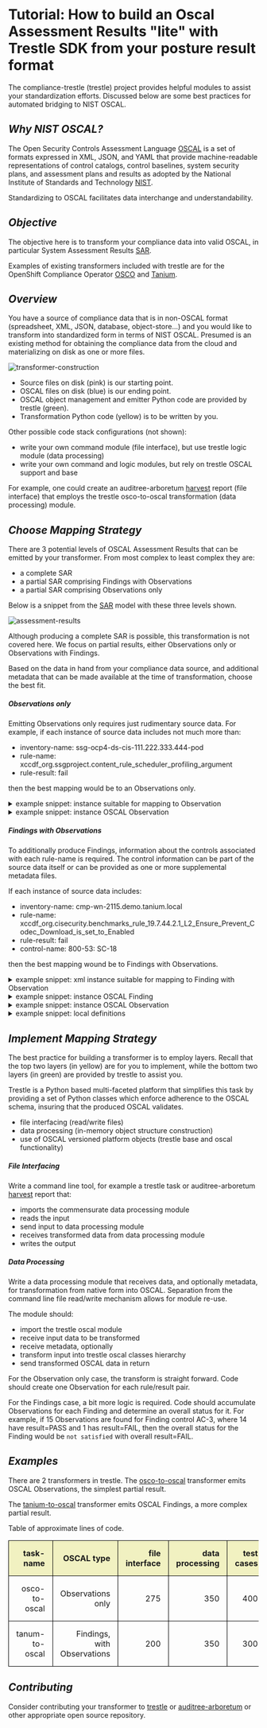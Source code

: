 # Tutorial: How to build an Oscal Assessment Results "lite" with Trestle SDK from your posture result format

The compliance-trestle (trestle) project provides helpful modules to assist your standardization efforts.
Discussed below are some best practices for automated bridging to NIST OSCAL.

## *Why NIST OSCAL?*

The Open Security Controls Assessment Language [OSCAL](https://pages.nist.gov/OSCAL)
is a set of formats expressed in XML, JSON, and YAML that provide machine-readable representations of control catalogs, control baselines, system security plans, and assessment plans and results as adopted by the
National Institute of Standards and Technology [NIST](https://pages.nist.gov/).

Standardizing to OSCAL facilitates data interchange and understandability.

## *Objective*

The objective here is to transform your compliance data into valid OSCAL, in particular System Assessment Results
[SAR](https://pages.nist.gov/OSCAL/documentation/schema/assessment-results-layer/).

Examples of existing transformers  included with trestle are for the
OpenShift Compliance Operator [OSCO](https://github.com/IBM/compliance-trestle/blob/develop/trestle/tasks/osco_to_oscal.py) and
[Tanium](https://github.com/IBM/compliance-trestle/blob/develop/trestle/tasks/tanium_to_oscal.py).

## *Overview*

You have a source of compliance data that is in non-OSCAL format (spreadsheet, XML, JSON, database, object-store...)
and you would like to transform into standardized form in terms of NIST OSCAL.
Presumed is an existing method for obtaining the compliance data from the cloud and materializing on disk as one or more files.

![transformer-construction](transformer-construction.jpg)

- Source files on disk (pink) is our starting point.
- OSCAL files on disk (blue) is our ending point.
- OSCAL object management and emitter Python code are provided by trestle (green).
- Transformation Python code (yellow) is to be written by you.

Other possible code stack configurations (not shown):

- write your own command module (file interface), but use trestle logic module (data processing)
- write your own command and logic modules, but rely on trestle OSCAL support and base

For example, one could create an
auditree-arboretum [harvest](https://github.com/ComplianceAsCode/auditree-harvest#report-development)
report (file interface) that employs the trestle
osco-to-oscal transformation (data processing) module.

## *Choose Mapping Strategy*

There are 3 potential levels of OSCAL Assessment Results that can be emitted by your transformer.
From most complex to least complex they are:

- a complete SAR
- a partial SAR comprising Findings with Observations
- a partial SAR comprising Observations only

Below is a snippet from the [SAR](https://pages.nist.gov/OSCAL/documentation/schema/assessment-results-layer/) model
with these three levels shown.

![assessment-results](assessment-results.jpg)

Although producing a complete SAR is possible, this transformation is not covered here.
We focus on partial results, either Observations only or Observations with Findings.

Based on the data in hand from your compliance data source, and additional metadata that can be made available
at the time of transformation, choose the best fit.

##### Observations only

Emitting Observations only requires just rudimentary source data.
For example, if each instance of source data includes not much more than:

- inventory-name: ssg-ocp4-ds-cis-111.222.333.444-pod
- rule-name: xccdf_org.ssgproject.content_rule_scheduler_profiling_argument
- rule-result: fail

then the best mapping would be to an Observations only.

<details>
<summary>example snippet: instance suitable for mapping to Observation</summary>

```yaml
data: <rule-result idref="xccdf_org.ssgproject.content_rule_scheduler_profiling_argument"
  time="2020-08-03T02:26:26+00:00" severity="low" weight="1.000000"> <result>fail</result>
  </rule-result>
metadata:
  name: ssg-ocp4-ds-cis-111.222.333.444-pod
```

</details>

<details>
<summary>example snippet: instance OSCAL Observation</summary>

```json
{
  "uuid": "56666738-0f9a-4e38-9aac-c0fad00a5821",
  "title": "xccdf_org.ssgproject.content_rule_scheduler_profiling_argument",
  "description": "xccdf_org.ssgproject.content_rule_scheduler_profiling_argument",
  "methods": [
    "TEST-AUTOMATED"
  ],
  "subjects": [
    {
      "uuid-ref": "56666738-0f9a-4e38-9aac-c0fad00a5821",
      "type": "component",
      "title": "Red Hat OpenShift Kubernetes"
    },
    {
      "uuid-ref": "46aADFAC-A1fd-4Cf0-a6aA-d1AfAb3e0d3e",
      "type": "inventory-item",
      "title": "Pod",
      "props": [
        {
          "name": "target",
          "value": "kube-br7qsa3d0vceu2so1a90-roksopensca-default-0000026b.iks.mycorp"
        },
        {
          "name": "cluster-name",
          "value": "ROKS-OpenSCAP-1"
        },
        {
          "name": "cluster-type",
          "value": "openshift"
        },
        {
          "name": "cluster-region",
          "value": "us-south"
        }
      ]
    }
  ],
  "relevant-evidence": [
    {
      "href": "https://github.mycorp.com/degenaro/evidence-locker",
      "description": "Evidence location.",
      "props": [
        {
          "name": "rule",
          "ns": "dns://xccdf",
          "class": "id",
          "value": "xccdf_org.ssgproject.content_rule_scheduler_profiling_argument"
        },
        {
          "name": "time",
          "ns": "dns://xccdf",
          "class": "timestamp",
          "value": "2020-08-03T02:26:26+00:00"
        },
        {
          "name": "result",
          "ns": "dns://xccdf",
          "class": "result",
          "value": "fail"
        },
        {
          "name": "target",
          "ns": "dns://xccdf",
          "class": "target",
          "value": "kube-br7qsa3d0vceu2so1a90-roksopensca-default-0000026b.iks.mycorp"
        }
      ]
    }
  ]
}
```

</details>

##### Findings with Observations

To additionally produce Findings, information about the controls associated with each rule-name is required.
The control information can be part of the source data itself or can be provided as one or more supplemental metadata files.

If each instance of source data includes:

- inventory-name: cmp-wn-2115.demo.tanium.local
- rule-name: xccdf_org.cisecurity.benchmarks_rule_19.7.44.2.1_L2_Ensure_Prevent_Codec_Download_is_set_to_Enabled
- rule-result: fail
- control-name: 800-53: SC-18

then the best mapping wound be to Findings with Observations.

<details>
<summary>example snippet: xml instance suitable for mapping to Finding with Observation</summary>

```json
{
  "IP Address": "10.8.68.218",
  "Computer Name": "cmp-wn-2115.demo.tanium.local",
  "Comply - JovalCM Results[c2dc8749]": [
    {
      "Benchmark": "CIS Microsoft Windows 10 Enterprise Release 1803 Benchmark",
      "Benchmark Version": "1.5.0.1",
      "Profile": "Windows 10 - NIST 800-53",
      "ID": "xccdf_org.cisecurity.benchmarks_rule_19.7.44.2.1_L2_Ensure_Prevent_Codec_Download_is_set_to_Enabled",
      "Result": "fail",
      "Custom ID": "800-53: SC-18",
      "Version": "version: 1"
    }
  ],
  "Count": "1",
  "Age": "600"
}
```

</details>

<details>
<summary>example snippet: instance OSCAL Finding</summary>

```json
{
  "findings": [
    {
      "uuid": "99c0a0de-e34e-4e22-95a1-1d4f24826565",
      "title": "800-53: IA-5",
      "description": "800-53: IA-5",
      "collected": "2021-03-16T13:29:14.000+00:00",
      "objective-status": {
        "props": [
          {
            "name": "profile",
            "ns": "dns://tanium",
            "class": "source",
            "value": "NIST 800-53"
          },
          {
            "name": "id-ref",
            "ns": "dns://tanium",
            "class": "source",
            "value": "IA-5"
          },
          {
            "name": "result",
            "ns": "dns://xccdf",
            "class": "STRVALUE",
            "value": "FAIL"
          }
        ],
        "status": "not-satisfied"
      },
      "related-observations": [
        {
          "observation-uuid": "61092735-e365-4638-bc2c-ecd0ed407e73"
        },
        {
          "observation-uuid": "95a20b8e-ed0a-4b6c-bf87-8789265c7158"
        }
      ]
    }
  ]
}
```

</details>

<details>
<summary>example snippet: instance OSCAL Observation</summary>

```json
{
  "observations": [
    {
      "uuid": "61092735-e365-4638-bc2c-ecd0ed407e73",
      "description": "xccdf_org.cisecurity.benchmarks_rule_1.1.1_L1_Ensure_Enforce_password_history_is_set_to_24_or_more_passwords",
      "props": [
        {
          "name": "benchmark",
          "ns": "dns://tanium",
          "class": "source",
          "value": "CIS Microsoft Windows 10 Enterprise Release 1803 Benchmark"
        },
        {
          "name": "rule",
          "ns": "dns://xccdf",
          "class": "id",
          "value": "xccdf_org.cisecurity.benchmarks_rule_1.1.1_L1_Ensure_Enforce_password_history_is_set_to_24_or_more_passwords"
        },
        {
          "name": "result",
          "ns": "dns://xccdf",
          "class": "result",
          "value": "pass"
        },
        {
          "name": "time",
          "ns": "dns://xccdf",
          "class": "timestamp",
          "value": "2021-03-16T13:29:14+00:00"
        }
      ],
      "methods": [
        "TEST-AUTOMATED"
      ],
      "subjects": [
        {
          "uuid-ref": "2650b9ba-e767-4381-9a3f-127d1552d7d2",
          "type": "inventory-item"
        }
      ]
    }
  ]
}
```

</details>

<details>
<summary>example snippet: local definitions</summary>

```json
{
  "results": [
    {
      "uuid": "98028241-8705-4211-bf36-71e1f7aa6192",
      "title": "Tanium",
      "description": "Tanium",
      "start": "2021-03-16T13:29:14.000+00:00",
      "local-definitions": {
        "inventory-items": [
          {
            "uuid": "2650b9ba-e767-4381-9a3f-127d1552d7d2",
            "description": "inventory",
            "props": [
              {
                "name": "computer-name",
                "ns": "dns://tanium",
                "class": " inventory-item",
                "value": "cmp-wn-2106.demo.tanium.local"
              },
              {
                "name": "computer-ip",
                "ns": "dns://tanium",
                "class": " inventory-item",
                "value": "fe80::3cd5:564b:940e:49ab"
              },
              {
                "name": "profile",
                "ns": "dns://tanium",
                "class": " inventory-item",
                "value": "Windows 10"
              }
            ]
          }
        ]
      }
    }
  ]
}
```

</details>

## *Implement Mapping Strategy*

The best practice for building a transformer is to employ layers.
Recall that the top two layers (in yellow) are for you to implement,
while the bottom two layers (in green) are provided by trestle to assist you.

Trestle is a Python based multi-faceted platform that simplifies this task by providing a set of Python
classes which enforce adherence to the OSCAL schema, insuring that the produced OSCAL validates.

- file interfacing (read/write files)
- data processing (in-memory object structure construction)
- use of OSCAL versioned platform objects (trestle base and oscal functionality)

##### *File Interfacing*

Write a command line tool, for example a trestle task or
auditree-arboretum [harvest](https://github.com/ComplianceAsCode/auditree-harvest#report-development)
report that:

- imports the commensurate data processing module
- reads the input
- send input to data processing module
- receives transformed data from data processing module
- writes the output

##### *Data Processing*

Write a data processing module that receives data, and optionally metadata, for transformation from native form into OSCAL.
Separation from the command line file read/write mechanism allows for module re-use.

The module should:

- import the trestle oscal module
- receive input data to be transformed
- receive metadata, optionally
- transform input into trestle oscal classes hierarchy
- send transformed OSCAL data in return

For the Observation only case, the transform is straight forward. Code should create one Observation for
each rule/result pair.

For the Findings case, a bit more logic is required. Code should accumulate Observations for each Finding
and determine an overall status for it. For example, if 15 Observations are found for Finding control AC-3,
where 14 have result=PASS and 1 has result=FAIL, then the overall status for the Finding would be `not satisfied` with overall result=FAIL.

## *Examples*

There are 2 transformers in trestle.
The [osco-to-oscal](https://github.com/IBM/compliance-trestle/blob/develop/trestle/tasks/osco_to_oscal.py)
transformer emits OSCAL Observations, the simplest partial result.

The [tanium-to-oscal](https://github.com/IBM/compliance-trestle/blob/develop/trestle/tasks/tanium_to_oscal.py)
transformer emits OSCAL Findings, a more complex partial result.

Table of approximate lines of code.

<table>
<tr>
 <th style="text-align:right;border: 1px solid black;border-collapse: collapse;padding: 15px;background-color: #f1f1c1;">task-name
 <th style="text-align:right;border: 1px solid black;border-collapse: collapse;padding: 15px;background-color: #f1f1c1;">OSCAL type
 <th style="text-align:right;border: 1px solid black;border-collapse: collapse;padding: 15px;background-color: #f1f1c1;">file interface
 <th style="text-align:right;border: 1px solid black;border-collapse: collapse;padding: 15px;background-color: #f1f1c1;">data processing
 <th style="text-align:right;border: 1px solid black;border-collapse: collapse;padding: 15px;background-color: #f1f1c1;">test cases

<tr>
 <td style="text-align:right;border: 1px solid black;border-collapse: collapse;padding: 15px;">osco-to-oscal
 <td style="text-align:right;border: 1px solid black;border-collapse: collapse;padding: 15px;">Observations only
 <td style="text-align:right;border: 1px solid black;border-collapse: collapse;padding: 15px;">275
 <td style="text-align:right;border: 1px solid black;border-collapse: collapse;padding: 15px;">350
 <td style="text-align:right;border: 1px solid black;border-collapse: collapse;padding: 15px;">400

<tr>
 <td style="text-align:right;border: 1px solid black;border-collapse: collapse;padding: 15px;">tanum-to-oscal
 <td style="text-align:right;border: 1px solid black;border-collapse: collapse;padding: 15px;">Findings, with Observations
 <td style="text-align:right;border: 1px solid black;border-collapse: collapse;padding: 15px;">200
 <td style="text-align:right;border: 1px solid black;border-collapse: collapse;padding: 15px;">350
 <td style="text-align:right;border: 1px solid black;border-collapse: collapse;padding: 15px;">300
</table>

## *Contributing*

Consider contributing your transformer to
[trestle](https://github.com/IBM/compliance-trestle/blob/develop/CONTRIBUTING.md)
or
[auditree-arboretum](https://github.com/ComplianceAsCode/auditree-arboretum/blob/main/CONTRIBUTING.md)
or
other appropriate open source repository.
